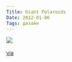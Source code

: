 ```yaml
---
Title: Giant Polaroids
Date: 2012-01-06
Tags: дизайн
---
```


<div class="text"><img src="http://dl.dropbox.com/u/140528/site/giant-polaroids.jpg" /><br /><br />
<a href="http://thisisnthappiness.com/post/15230625335/lit-giant-polaroids">via</a></div>